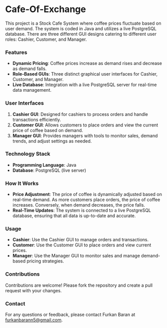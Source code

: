 # Cafe-Of-Exchange

This project is a Stock Cafe System where coffee prices fluctuate based on user demand. The system is coded in Java and utilizes a live PostgreSQL database. There are three different GUI designs catering to different user roles: Cashier, Customer, and Manager.

### Features

- **Dynamic Pricing**: Coffee prices increase as demand rises and decrease as demand falls.
- **Role-Based GUIs**: Three distinct graphical user interfaces for Cashier, Customer, and Manager.
- **Live Database**: Integration with a live PostgreSQL server for real-time data management.

### User Interfaces

1. **Cashier GUI**: Designed for cashiers to process orders and handle transactions efficiently.
2. **Customer GUI**: Allows customers to place orders and view the current price of coffee based on demand.
3. **Manager GUI**: Provides managers with tools to monitor sales, demand trends, and adjust settings as needed.

### Technology Stack

- **Programming Language**: Java
- **Database**: PostgreSQL (live server)

### How It Works

- **Price Adjustment**: The price of coffee is dynamically adjusted based on real-time demand. As more customers place orders, the price of coffee increases. Conversely, when demand decreases, the price falls.
- **Real-Time Updates**: The system is connected to a live PostgreSQL database, ensuring that all data is up-to-date and accurate.

### Usage

- **Cashier**: Use the Cashier GUI to manage orders and transactions.
- **Customer**: Use the Customer GUI to place orders and view current prices.
- **Manager**: Use the Manager GUI to monitor sales and manage demand-based pricing strategies.

### Contributions

Contributions are welcome! Please fork the repository and create a pull request with your changes.

### Contact

For any questions or feedback, please contact Furkan Baran at [furkanbarann5@gmail.com](mailto:furkanbarann5@gmail.com).
